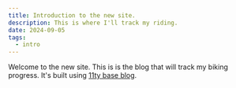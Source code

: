 ```yaml
---
title: Introduction to the new site.
description: This is where I'll track my riding.
date: 2024-09-05
tags:
  - intro
---
```

Welcome to the new site. This is is the blog that will track my biking progress. It's built using [11ty base blog](https://github.com/11ty/eleventy-base-blog).
